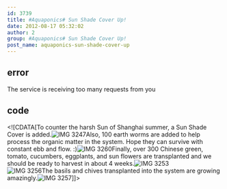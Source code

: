 ```yaml
---
id: 3739
title: #Aquaponics# Sun Shade Cover Up!
date: 2012-08-17 05:32:02
author: 2
group: #Aquaponics# Sun Shade Cover Up!
post_name: aquaponics-sun-shade-cover-up
---
```


## error
The service is receiving too many requests from you

## code
 <!\[CDATA\[To counter the harsh Sun of Shanghai summer, a Sun Shade Cover is added.![IMG 3247](http://139.162.84.35/wp-content/uploads/2012/08/IMG_3247.jpg "IMG_3247.jpg")Also, 100 earth worms are added to help process the organic matter in the system. Hope they can survive with constant ebb and flow. :)![IMG 3260](http://139.162.84.35/wp-content/uploads/2012/08/IMG_3260.jpg "IMG_3260.JPG")Finally, over 300 Chinese green, tomato, cucumbers, eggplants, and sun flowers are transplanted and we should be ready to harvest in about 4 weeks.![IMG 3253](http://139.162.84.35/wp-content/uploads/2012/08/IMG_3253.jpg "IMG_3253.jpg")   
![IMG 3256](http://139.162.84.35/wp-content/uploads/2012/08/IMG_3256.jpg "IMG_3256.jpg")The basils and chives transplanted into the system are growing amazingly.![IMG 3257](http://139.162.84.35/wp-content/uploads/2012/08/IMG_3257.jpg "IMG_3257.jpg")\]\]> 
